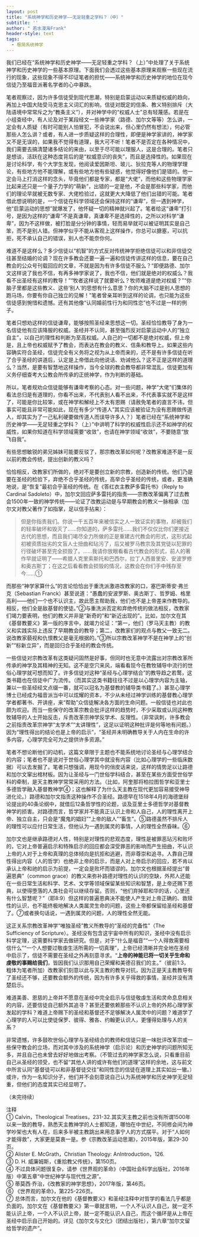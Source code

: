 ```yaml
---
layout: post
title: "系统神学和历史神学——无足轻重之学科？（中）"
subtitle: ''
author: " 若水漫海Frank"
header-style: text
tags:
  - 极简系统神学
---
```

我们已经在“系统神学和历史神学——无足轻重之学科？（上）”中处理了关于系统神学和历史神学的一些基本原理。下面我们会透过这些基本原理来观察一些现在流行的现象，这些现象不得不印证笔者的担忧——系统神学和历史神学的地位在现今信徒乃至福音派著名学者的心中暴跌。

笔者观察过，因为许多信徒受到现代思潮，特别是启蒙运动以来质疑权威的趋向，再加上中国大陆受马克思主义词汇的影响，信徒对既定的信条、教义特别排斥（大陆语境中常常斥之为“教条主义”），并对神学中的“权威人士”总有轻蔑感。若是在小组查经中，有人论及对于某段经文一些神学家（路德、加尔文等等）怎么讲，一定会有人质疑（有时可能别人怕冒犯，不会说出来，但心里仍然有想法），何必管那些人怎么讲？或者，有人进一步质疑这样的合理性，即便是神学家讲的，神学家又不是无误的，如果我不觉得有道理，我大可不听！笔者不是否定在各种情况中，我们需要去搞清楚诸多结论的来由，以至于尽可能以理服人，这是合理的。笔者只是想谈，活跃在这种态度背后的是“权威意识的丧失”，而且是选择性的。如果现在是讨论科学，有个大学生发现，他阅读爱因斯坦、玻儿、狄拉克等人的物理学理论，有些地方他不能理解，或有些地方他有些疑惑，他觉得好像他们是错的。他一定会马上打消这样的念头，毕竟他们都是专家，都是“大佬”，而他和这些物理学家比起来还只是一个量子力学的“萌新”，出错的一定是他，不会是那些科学家，而他们的理论早就被无数专家、大佬检验过，这就更大大降低了他们出错的可能。笔者借此想说明的是，一个信徒在科学领域还会保持这样的“谦卑”，但一遇到神学，他“启蒙运动的思想”就爆发了，他怀疑一切的精神就兴起了。笔者给这“谦卑”打引号，是因为这样的“谦卑”不是真谦卑，真谦卑不是选择性的，之所以对科学“谦卑”，因为不这样做，被打脸是分分钟的事情，轻而易举就可以被证明其实是自己笨，而不是别人错。但神学似乎不能从客观上这样操作，你总可以搪塞，可以抗拒，死不承认自己的错误，别人也不能奈你何。

难道不是这样么？多少信徒以“机智”的方式反对传统神学拒绝信徒可以和非信徒交往甚至结婚的论调？现在许多教会还要一遍一遍和信徒传讲这样的信息，要在自己教会的公众号刊载回应的文章，不就是因为有许多信徒不服么？“即便路德、加尔文这样说了我也不信，有再多神学家说了，我也不信，他们就是绝对的权威么？我看不出圣经有这样的教导！”“牧者这样说了就要听么？牧师难道是绝对权威？”“你脑子里都是这些教义、这些‘别人’的思想有什么意思？你的大脑不过是别人思想的跑马场，你要有你自己独立的见解！”笔者曾亲耳听到这样的论调，也只能为这些信徒感到惋惜和遗憾。还有其他像“认同婚前性行为和同性恋”也不过是一样的例子。

笔者只想劝这样的信徒谦卑，能够按照圣经来思想这一切。圣经恰恰教导了身为一名信徒他有应该降服的权威。圣经并不认同，甚至强烈反对启蒙运动中人的“独立自主”，以自己的理性和判断为至高权威。人自己的一切都不是绝对权威，但上帝是，且上帝也权威赋予了教会，而表达在教会的教义、信条和教导上。如果这些内容确实符合圣经，信徒完全有义务将之视为从上帝而来的，还不是有许多信徒在听了合乎圣经的讲道后，认定是上帝借此向他说话、劝诫他么？这不正是这样的道理么？当然，是要有智慧地这样操作，当今全球的教会教导都非常混乱，信徒更加有义务仔细查考大公教会所传承的正统神学，作为判断的基础。

所以，笔者规劝众信徒能够有谦卑考察的心态。对一些问题，神学“大佬”们集体的看法总归是有道理的，你看不出来，不代表别人看不出来，不代表事实就不是这样了，可能是你比较笨，或在神学和解经上不太有恩赐（请赦免笔者的直言不讳，但事实可能且非常可能如此，现在有多少“传道人”其实应该被验证为没有恩赐做传道人，却其实为了一己私利硬要做传道人而误导许多人？）笔者已经在“系统神学和历史神学——无足轻重之学科？（上）”中讲明了科学的权威性启示还不如神学的权威性，如果你知道在科学领域需要“收敛”，也请在神学领域“收敛”，不要随意“放飞自我”。

有些思想敏锐的弟兄姊妹可能要反驳了，那宗教改革如何呢？改教家难道不是一反以前的教会传统，提出创新的教义吗？

恰恰相反，改教家们所做的，绝对不是要创立新的宗教，创造新的传统。他们乃是要在圣经的检验下，弃绝不合乎圣经的传统，高举合乎圣经的传统，或者，更准确地说，是“恢复”最初合乎圣经的传统。在《答红衣主教萨多雷托书》（Reply to Cardinal Sadoleto）中，加尔文回应萨多雷托的指责——宗教改革偏离了过去教会1500年一致的神学传统——论证了改教运动是与早期教会的教义一脉相承（加尔文对教父著作了如指掌，足以信手拈来）：
 
>但是你指责我们。你说一千五百年来被信实之人一致证实的事物，却被我们的轻率破坏和毁灭了……你知道的，萨多雷托……我们不仅仅比你们更接近古代的思想，而且我们竭尽全力所做的正是重建古代教会的形式，这形式起初被资质拙劣的文盲人士扭曲和玷污了，后又被罗马教宗及其党徒以犯罪的行径破坏甚至完全损毁了。……我请你放眼看看古代教会的形式，前人的著作早就证明了——希腊人克里索斯托和巴西尔，拉丁人西普里安、安波罗修和奥古斯丁；在这之后看看教会损毁的情况，这教会在你们手中残存至今……①
 
而那些“神学家算什么”的言论恰恰出于重洗派激进改教家的口，塞巴斯蒂安·弗兰克（Sebastian Franck）甚至说道：“愚蠢的安波罗斯、奥古斯丁、哲罗姆、格里高利——他们一个也不认识主，故此愿主帮助我，他们也不是上帝差来作教导的。相反，他们全是敌基督的使徒。”②与重洗派否定和弃绝传统的做法相反，改教家们竭力要表明，他们的教义并非是“新奇的”和“新近出现的”。比如，加尔文在其《基督教要义》第一版的序言中，就竭力论证：“第一，他们（罗马天主教）的教义和实践实际上违反了早期教会的教导；第二，改教家们的观点与教父一致无二。说改教家藐视和仇恨教父是毫无根据的。”③所以宗教改革神学不是在神学上的“创新”“标新立异”，而是回归合乎圣经的教会传统。

一些信徒对宗教改革有这类疑问固然是好事，但同时也无意中流露出对宗教改革所传承的神学及其精神的无知。这不是空穴来风，端看看现今在教牧辅导中流行的世俗心理学就可想而知了。许多信徒对这种“圣经与心理学结合”的教导趋之若鹜，这类书籍也在信徒中广为流传。（而其实这类书籍往往不过是以心理学内容为主轴，兼以一些圣经经文点缀一番，就可以冠名为基督教的辅导类书籍了。）甚至心理学博士已经成为福音派当中可以炫耀的资本，不少从未经过神学训练的基督教心理学学者都著书、开讲座，来“帮助”众信徒解决各方面的生命问题。一般信徒也对此也颇为欢迎。而当一些保守的改革宗教会批评这样的趋势时，不少采取或认同这种教牧辅导的人士开始反击，斥责改革宗神学反学术、反理性。（非常讽刺，许多教会之前指责改革宗神学“太学术”“太讲理性”，这足以证明这种批评是何等地有问题。）因为“理性得出的结论也是上帝的启示”，“圣经并未明确教导关于人内在生命的许多内容，心理学完全可为之提供许多资源。”

笔者不想论断他们的动机，这篇文章限于主题也不能系统地讨论圣经与心理学结合的内容；笔者也不是说对于世俗心理学其中就没有内容（比如心理学的一些临床数据）可以去发掘了。笔者只想强调，用现今的俏皮话来说，这样的情势足以让路德和加尔文窜出棺材板。因为让圣经与一门世俗学科结合，甚至在某些方面受世俗学科的牵制，是天主教神学常常采用的方法。（比如，阿奎那将柏拉图哲学和亚里士多德哲学融入基督教神学④；这也解释了为什么天主教在现代更加容易接受神导进化论。）路德和加尔文指责这种操作不合圣经。路德早在1518年4月的海德堡辩论提出的40条论纲中，就借后12条哲学性的论题，谈及亚里士多德哲学对基督教神学的损害。对路德而言，哲学家并不能真正认识上帝和人自己，人的理性离开上帝、独立自主，只会是“魔鬼的娼妇”“上帝的敌人”“畜生”。⑤路德虽然不排斥人的理性可以应付日常生活，但他认为一遇到属灵的事情，人的理性全然昏昧。⑥

加尔文也是继承路德对人性，特别是对理性的悲观态度，理性是被罪恶玷污和败坏的，它对上帝普遍启示和特殊启示的回应都会深受罪恶的影响而产生扭曲，不认识上帝的人对于上帝和真理的总体倾向是抗拒和逃避，而非尊崇和追寻。人靠自己理性得出内容（人的哲学）也绝非上帝的启示，而是人对上帝启示的回应，若不肯以承认上帝和祂的启示为前提，一定会是败坏而错谬的。加尔文也根据圣经提出“普遍恩典”（common grace）的教义来弥补路德对理性的认识的空缺，外邦人还能在一些日常生活和科学、艺术、文学等领域保留某些知识和智慧，是上帝还赐下恩典，以使得堕落的人类社会可以继续存留。否则，“他们弃掉耶和华的话，心里还有什么智慧呢？”（耶8:9）但这样的普遍恩典决不能使人产生对上帝正确的、救赎性的认识，也不能终极地解决人类属灵生命的问题，这些上帝都保留给圣经和基督了。⑦或者换句话说，一遇到属灵的问题，人的理性全然无能。

这正关系宗教改革神学“唯独圣经”教义所教导的“圣经的完备性”（The Sufficiency of Scripture）。圣经没有包含这宇宙中所有的知识，圣经中没有启示科学定理，这需要科学家去做研究。但是，对于“什么是福音”“一个人得救需要相信什么”“一个人想要过敬虔生活所需的一切真理”，上帝已经清晰并完全地在圣经中启示了，信徒不需要在圣经之外再刻意寻求。“**上帝的神能已将一切关乎生命和虔敬的事赐给我们**，皆因我们认识那用自己荣耀和美德召我们的主。”（彼前1:3，粗体为笔者所加）改教家们刻意以此与天主教的教导对抗，因为正是天主教教导有了圣经还不够，还要教会额外的传统，因为有许多关乎得救的事情，圣经并没有清楚启示。

难道美善、恩慈的上帝并不愿意在圣经中完全启示与信徒敬虔生活和灵命息息相关的内容，还要信徒自己额外其追寻？甚至还要依赖那些不认识上帝的外邦心理学家发起的学科？难道上帝赐下的圣经和基督还不足够解决人属灵中的问题？难道学了心理学的人可以比使徒保罗、彼得、雅各、约翰更认识人，更懂得处理与人的关系？

非常遗憾，许多鼓吹世俗心理学与圣经结合的教师和信徒只是一味批评改革宗或一些保守教会的立场，而对其中涉及的系统神学（启示论）和历史神学的问题所知无多，并且自己也未曾去好好地做出考察。（不管过去的神学家怎么说，只看重目前自己从圣经的领受，也不留“其他人讲的或许有他们的道理”这样的余地，这与前文中所言认同“基督徒可以和非基督徒交往”和同性恋的信徒在道理上其实如出一辙。）或许，作为一名知识分子，他们并不会刻意说自己认为系统神学和历史神学无足轻重，但他们的态度其实已经显明了。
 
（未完待续）
 
 
注释<br>
① Calvin，Theological Treatises，231-32.其实天主教之前也没有所谓1500年以来一致的教导，熟悉天主教神学的人士都知道，哪怕在中世纪，不同修会间为神学吵架也大有人在，后来多半被主教跳出来用息事宁人的方式摆平。对于“人如何才能得救”，大家更是莫衷一是。参《宗教改革运动思潮》，2015年版，第29-30页。<br>
② Alister E. McGrath，Christian Theology: AnIntroduction，126.<br>
③ D. H. 威廉姆斯，《重拾教父传统》，第150页。<br>
④ 不过具体问题很复杂，请参《世界观的革命》（中国社会科学出版社，2016年版）中第五章“中世纪神学与现代性之源”。<br>
⑤ 蒂莫西·乔治，《改教家的神学思想》，2017年版，第46页。<br>
⑥ 《世界观的革命》，第225-226页。<br>
⑦ 总体而言，加尔文在他的《基督教要义》和圣经注释中对哲学的看法几乎都是负面的。加尔文在《基督教要义》第一章就言明，一个人不认识人自己，就一定不能认识上帝，一个人不认识上帝，就一定不能认识人自己，而这个循环是从上帝在圣经中启示自己开始的。详见《加尔文与文化》（团结出版社），第六章“加尔文留给哲学的遗产”。<br>